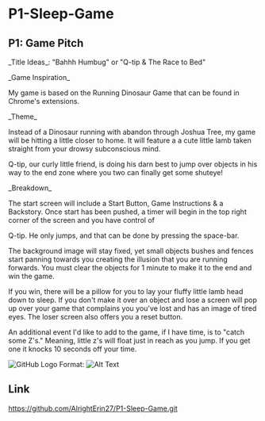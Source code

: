 # P1-Sleep-Game

## P1: Game Pitch

<p>_Title Ideas_: "Bahhh Humbug" or "Q-tip & The Race to Bed"</p>
<p>_Game Inspiration_</p>
<p>My game is based on the Running Dinosaur Game that can be found in Chrome's extensions.</p>
<p>_Theme_</p>
<p>Instead of a Dinosaur running with abandon through Joshua Tree, my game will be hitting a little closer to home. It will feature a a cute little lamb taken straight from your drowsy subconscious mind.</p>
<p>Q-tip, our curly little friend, is doing his darn best to jump over objects in his way to the end zone where you two can finally get some shuteye!</p>
<p>_Breakdown_</p>
<p>The start screen will include a Start Button, Game Instructions & a Backstory.
Once start has been pushed, a timer will begin in the top right corner of the screen and you have control of <p>Q-tip. He only jumps, and that can be done by pressing the space-bar.</p>
The background image will stay fixed, yet small objects bushes and fences start panning towards you creating the illusion that you are running forwards. You must clear the objects for 1 minute to make it to the end and win the game.</p>
<p>If you win, there will be a pillow for you to lay your fluffy little lamb head down to sleep. If you don't make it over an object and lose a screen will pop up over your game that complains you you've lost and has an image of tired eyes. The loser screen also offers you a reset button.</p>
<p>An additional event I'd like to add to the game, if I have time, is to "catch some Z's." Meaning, little z's will float just in reach as you jump. If you get one it knocks 10 seconds off your time.</p>

![GitHub Logo](/images/logo.png)
Format: ![Alt Text](url)

## Link

https://github.com/AlrightErin27/P1-Sleep-Game.git
